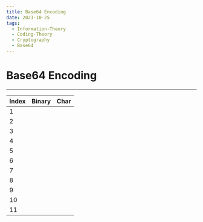 ```yaml
---
title: Base64 Encoding
date: 2023-10-25
tags:
  - Information-Theory
  - Coding-Theory
  - Cryptography
  - Base64
---
```


# Base64 Encoding

---

| Index | Binary | Char |
| ----- | ------ | ---- |
| 1     |        |      |
| 2     |        |      |
| 3     |        |      |
| 4     |        |      |
| 5     |        |      |
| 6     |        |      |
| 7     |        |      |
| 8     |        |      |
| 9      |        |      |
| 10      |        |      |
| 11      |        |      |
